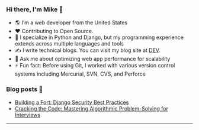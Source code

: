 ### Hi there, I'm Mike 👋

- 🌎 I’m a web developer from the United States
- ❤ Contributing to Open Source.
- 🐍 I specialize in Python and Django, but my programming experience extends across multiple languages and tools
- ✍ I write technical blogs. You can visit my blog site at [DEV](https://dev.to/topunix).
- 💬 Ask me about optimizing web app performance for scalability
- ⚡ Fun fact: Before using Git, I worked with various version control systems including Mercurial, SVN, CVS, and Perforce
### Blog posts 📰
- [Building a Fort: Django Security Best Practices](https://dev.to/topunix/building-a-fort-django-security-best-practices-4fa4)
- [Cracking the Code: Mastering Algorithmic Problem-Solving for Interviews](https://dev.to/topunix/cracking-the-code-mastering-algorithmic-problem-solving-for-interviews-17n)
---
